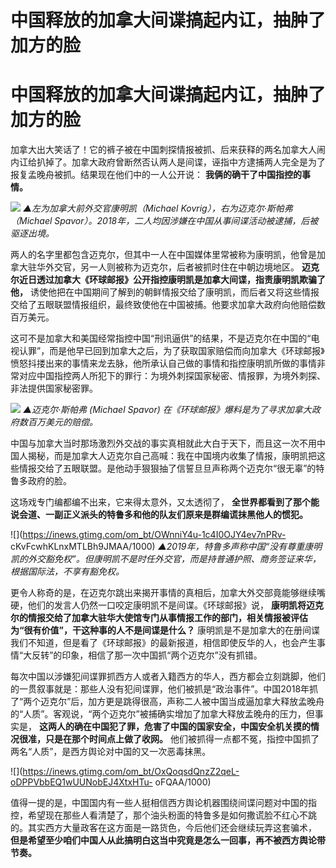 # 中国释放的加拿大间谍搞起内讧，抽肿了加方的脸

# 中国释放的加拿大间谍搞起内讧，抽肿了加方的脸

加拿大出大笑话了！它的裤子被在中国刺探情报被抓、后来获释的两名加拿大人闹内讧给扒掉了。加拿大政府曾断然否认两人是间谍，诬指中方逮捕两人完全是为了报复孟晚舟被抓。结果现在他们中的一人公开说：
**我俩的确干了中国指控的事情。**

![](https://inews.gtimg.com/om_bt/ONh1VMy4Mi3x5jrq9tuMUhmud7B4vU9_me91xRp88UUzIAA/1000)
_▲左为加拿大前外交官康明凯（Michael Kovrig），右为迈克尔·斯帕弗（Michael
Spavor）。2018年，二人均因涉嫌在中国从事间谍活动被逮捕，后被驱逐出境。_

两人的名字里都包含迈克尔，但其中一人在中国媒体里常被称为康明凯，他曾是加拿大驻华外交官，另一人则被称为迈克尔，后者被抓时住在中朝边境地区。
**迈克尔近日透过加拿大《环球邮报》公开指控康明凯是加拿大间谍，指责康明凯欺骗了他，**
诱使他把在中国期间了解到的朝鲜情报交给了康明凯，而后者又将这些情报交给了五眼联盟情报组织，最终致使他在中国被捕。他要求加拿大政府向他赔偿数百万美元。

这可不是加拿大和美国经常指控中国“刑讯逼供”的结果，不是迈克尔在中国的“电视认罪”，而是他早已回到加拿大之后，为了获取国家赔偿而向加拿大《环球邮报》愤怒抖搂出来的事情来龙去脉，他所承认自己做的事情和指控康明凯所做的事情非常对应中国指控两人所犯下的罪行：为境外刺探国家秘密、情报罪，为境外刺探、非法提供国家秘密罪。

![](https://inews.gtimg.com/om_bt/OZHqMY8xI359vmP8zgSQvtuqE3huezHGr9TKDxbZCEOfYAA/1000)
_▲迈克尔·斯帕弗 (Michael Spavor) 在《环球邮报》爆料是为了寻求加拿大政府数百万美元的赔偿。_

中国与加拿大当时那场激烈外交战的事实真相就此大白于天下，而且这一次不用中国人揭秘，而是加拿大人迈克尔自己高喊：我在中国境内收集了情报，康明凯把这些情报交给了五眼联盟。是他动手狠狠抽了信誓旦旦声称两个迈克尔“很无辜”的特鲁多政府的脸。

这场戏专门编都编不出来，它来得太意外，又太透彻了， **全世界都看到了那个能说会道、一副正义派头的特鲁多和他的队友们原来是群编谎抹黑他人的惯犯。**

![](https://inews.gtimg.com/om_bt/OWnniY4u-1c4I0OJY4ev7nPRv-
cKvFcwhKLnxMTLBh9JMAA/1000)
_▲2019年，特鲁多声称中国“没有尊重康明凯的外交豁免权”。但康明凯不是时任外交官，而是持普通护照、商务签证来华，根据国际法，不享有豁免权。_

更令人称奇的是，在迈克尔跳出来揭开事情的真相后，加拿大外交部竟能够继续嘴硬，他们的发言人仍然一口咬定康明凯不是间谍。《环球邮报》说，
**康明凯将迈克尔的情报交给了加拿大驻华大使馆专门从事情报工作的部门，相关情报被评估为“很有价值”，干这种事的人不是间谍是什么？**
康明凯是不是加拿大的在册间谍我们不知道，但是看了《环球邮报》的最新报道，相信即使反华的人，也会产生事情“大反转”的印象，相信了那一次中国抓“两个迈克尔”没有抓错。

每次中国以涉嫌犯间谍罪抓西方人或者入籍西方的华人，西方都会立刻跳脚，他们的一贯叙事就是：那些人没有犯间谍罪，他们被抓是“政治事件”。中国2018年抓了“两个迈克尔”后，加方更是跳得很高，声称二人被中国当成逼加拿大释放孟晚舟的“人质”。客观说，“两个迈克尔”被捕确实增加了加拿大释放孟晚舟的压力，但事实是，
**这两人的确在中国犯了罪，危害了中国的国家安全，中国安全机关摸的情况很准，只是在那个时间点上做了收网。**
他们被抓得一点都不冤，指控中国抓了两名“人质”，是西方舆论对中国的又一次恶毒抹黑。

![](https://inews.gtimg.com/om_bt/OxQoqsdQnzZ2qeL-oDPPVbbEQ1wUUNobEJ4XtxHTu-
oFQAA/1000)

值得一提的是，中国国内有一些人挺相信西方舆论机器围绕间谍问题对中国的指控，希望现在那些人看清楚了，那个油头粉面的特鲁多是如何撒谎脸不红心不跳的。其实西方大量政客在这方面是一路货色，今后他们还会继续玩弄这套骗术，
**但是希望至少咱们中国人从此搞明白这当中究竟是怎么一回事，再不被西方舆论带节奏。**

